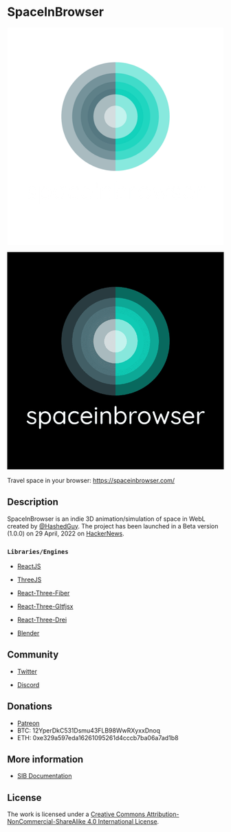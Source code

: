 # SpaceInBrowser

![SIB Logo](/public/logo/logo_transparent_50.png#gh-dark-mode-only)

![SIB Logo](/public/logo/twitter_profile_image.png#gh-light-mode-only)

Travel space in your browser: https://spaceinbrowser.com/ 

## Description

SpaceInBrowser is an indie 3D animation/simulation of space in WebL created by [@HashedGuy](https://github.com/HashedGuy). The project has been launched in a Beta version (1.0.0) on 29 April, 2022 on [HackerNews](https://news.ycombinator.com/item?id=31204353).

### `Libraries/Engines`

- [ReactJS](https://reactjs.org/docs/getting-started.html)

- [ThreeJS](https://threejs.org/docs/)

- [React-Three-Fiber](https://github.com/pmndrs/react-three-fiber)

- [React-Three-Gltfjsx](https://github.com/pmndrs/gltfjsx)

- [React-Three-Drei](https://github.com/pmndrs/drei)

- [Blender](https://docs.blender.org/)

## Community

- [Twitter](https://twitter.com/spaceinbrowser)

- [Discord](https://discord.gg/BD8AtqPm)

## Donations

- [Patreon](https://www.patreon.com/spaceinbrowser)
- BTC: 12YperDkC531Dsmu43FLB98WwRXyxxDnoq
- ETH: 0xe329a597eda16261095261d4cccb7ba06a7ad1b8

## More information

- [SIB Documentation](https://sib1.netlify.app/docs)

## License

The work is licensed under a [Creative Commons Attribution-NonCommercial-ShareAlike 4.0 International License](https://creativecommons.org/licenses/by-nc-sa/4.0/).
